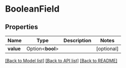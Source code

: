 # BooleanField

## Properties

Name | Type | Description | Notes
------------ | ------------- | ------------- | -------------
**value** | Option<**bool**> |  | [optional]

[[Back to Model list]](../README.md#documentation-for-models) [[Back to API list]](../README.md#documentation-for-api-endpoints) [[Back to README]](../README.md)


